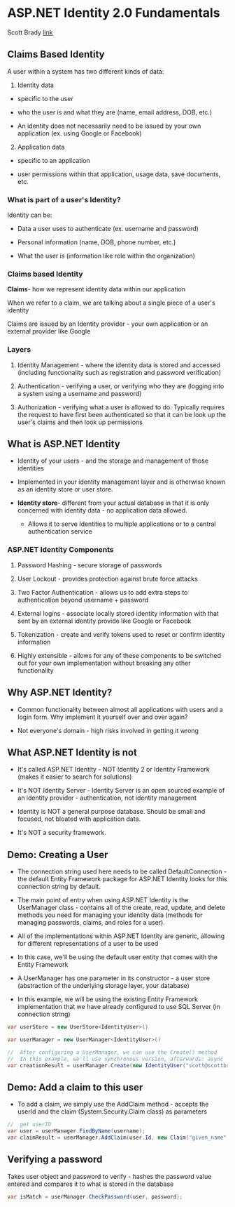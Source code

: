 # ASP.NET Identity 2.0 Fundamentals

Scott Brady
[link](https://app.pluralsight.com/library/courses/asp-dot-net-identity-fundamentals/table-of-contents)

## Claims Based Identity

A user within a system has two different kinds of data:

1. Identity data

  - specific to the user

  - who the user is and what they are (name, email address, DOB, etc.)

  - An identity does not necessarily need to be issued by your own application (ex. using Google or Facebook)

2. Application data

  - specific to an application

  - user permissions within that application, usage data, save documents, etc.

### What is part of a user's Identity?

Identity can be:

  - Data a user uses to authenticate (ex. username and password)

  - Personal information (name, DOB, phone number, etc.)

  - What the user is (information like role within the organization)

### Claims based Identity

**Claims**- how we represent identity data within our application

When we refer to a claim, we are talking about a single piece of a user's identity

Claims are issued by an Identity provider - your own application or an external provider like Google

### Layers

1. Identity Management - where the identity data is stored and accessed (including functionality such as registration and password verification)

2. Authentication - verifying a user, or verifying who they are (logging into a system using a username and password)

3. Authorization - verifying what a user is allowed to do. Typically requires the request to have first been authenticated so that it can be look up the user's claims and then look up permissions

## What is ASP.NET Identity

- Identity of your users - and the storage and management of those identities

- Implemented in your identity management layer and is otherwise known as an identity store or user store.

- **Identity store**- different from your actual database in that it is only concerned with identity data - no application data allowed.
  
  - Allows it to serve Identities to multiple applications or to a central authentication service

### ASP.NET Identity Components

1. Password Hashing - secure storage of passwords

2. User Lockout - provides protection against brute force attacks

3. Two Factor Authentication - allows us to add extra steps to authentication beyond username + password

4. External logins - associate locally stored identity information with that sent by an external identity provide like Google or Facebook

5. Tokenization - create and verify tokens used to reset or confirm identity information

6. Highly extensible - allows for any of these components to be switched out for your own implementation without breaking any other functionality

## Why ASP.NET Identity?

- Common functionality between almost all applications with users and a login form. Why implement it yourself over and over again?

- Not everyone's domain - high risks involved in getting it wrong

## What ASP.NET Identity is not

- It's called ASP.NET Identity - NOT Identity 2 or Identity Framework (makes it easier to search for solutions)

- It's NOT Identity Server - Identity Server is an open sourced example of an identity provider - authentication, not identity management

- Identity is NOT a general purpose database. Should be small and focused, not bloated with application data.

- It's NOT a security framework.

## Demo: Creating a User

- The connection string used here needs to be called DefaultConnection - the default Entity Framework package for ASP.NET Identity looks for this connection string by default.

- The main point of entry when using ASP.NET Identity is the UserManager class - contains all of the create, read, update, and delete methods you need for managing your identity data (methods for managing passwords, claims, and roles for a user).

- All of the implementations within ASP.NET Identity are generic, allowing for different representations of a user to be used

- In this case, we'll be using the default user entity that comes with the Entity Framework

- A UserManager has one parameter in its constructor - a user store (abstraction of the underlying storage layer, your database) 

- In this example, we will be using the existing Entity Framework implementation that we have already configured to use SQL Server (in connection string)

```c#
var userStore = new UserStore<IdentityUser>()

var userManager = new UserManager<IdentityUser>()

//  After configuring a UserManager, we can use the Create() method
//  In this example, we'll use synchronous version, afterwards: async
var creationResult = userManager.Create(new IdentityUser("scott@scottbrady91.com"), "Password123!");
```

## Demo: Add a claim to this user

- To add a claim, we simply use the AddClaim method - accepts the userId and the claim (System.Security.Claim class) as parameters

```c#
//  get userID
var user = userManager.FindByName(username);
var claimResult = userManager.AddClaim(user.Id, new Claim("given_name", "Scott"))
```

## Verifying a password

Takes user object and password to verify - hashes the password value entered and compares it to what is stored in the database

```c#
var isMatch = userManager.CheckPassword(user, password);
```